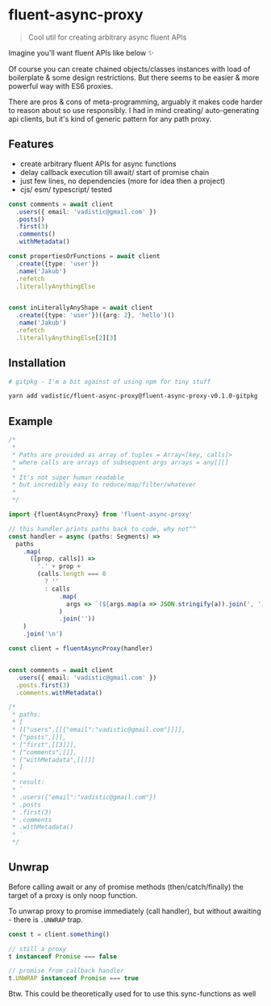 # fluent-async-proxy

> Cool util for creating arbitrary async fluent APIs

Imagine you'll want fluent APIs like below ✨

Of course you can create chained objects/classes instances with load of boilerplate & some design restrictions. But there seems to be easier & more powerful way with ES6 proxies.

There are pros & cons of meta-programming, arguably it makes code harder to reason about so use responsibly. I had in mind creating/ auto-generating api clients, but it's kind of generic pattern for any path proxy.

## Features

- create arbitrary fluent APIs for async functions
- delay callback execution till await/ start of promise chain
- just few lines, no dependencies (more for idea then a project)
- cjs/ esm/ typescript/ tested

```ts
const comments = await client
  .users({ email: 'vadistic@gmail.com' })
  .posts()
  .first(3)
  .comments()
  .withMetadata()

const propertiesOrFunctions = await client
  .create({type: 'user'})
  .name('Jakub')
  .refetch
  .literallyAnythingElse


const inLiterallyAnyShape = await client
  .create({type: 'user'})({arg: 2}, 'hello')()
  .name('Jakub')
  .refetch
  .literallyAnythingElse[2][3]

```

## Installation

```sh
# gitpkg - I'm a bit against of using npm for tiny stuff

yarn add vadistic/fluent-async-proxy@fluent-async-proxy-v0.1.0-gitpkg
```

## Example

```ts
/*
 *
 * Paths are provided as array of tuples = Array<[key, calls]>
 * where calls are arrays of subsequent args arrays = any[][]
 *
 * It's not super human readable
 * but incredibly easy to reduce/map/filter/whatever
 *
 */

import {fluentAsyncProxy} from 'fluent-async-proxy'

// this handler prints paths back to code, why not^^
const handler = async (paths: Segments) =>
  paths
    .map(
      ([prop, calls]) =>
        '.' + prop +
        (calls.length === 0
          ? ''
          : calls
              .map(
                args => `(${args.map(a => JSON.stringify(a)).join(', ')})`
              )
              .join(''))
    )
    .join('\n')

const client = fluentAsyncProxy(handler)


const comments = await client
  .users({ email: 'vadistic@gmail.com' })
  .posts.first(3)
  .comments.withMetadata()

/*
 * paths:
 * [
 * [["users",[[{"email":"vadistic@gmail.com"}]]],
 * ["posts",[]],
 * ["first",[[3]]],
 * ["comments",[]],
 * ["withMetadata",[[]]]
 * ]
 *
 * result:
 * `
 * .users({"email":"vadistic@gmail.com"})
 * .posts
 * .first(3)
 * .comments
 * .withMetadata()
 * `
 */

```

## Unwrap

Before calling await or any of promise methods (then/catch/finally) the target of a proxy is only noop function.

To unwrap proxy to promise immediately (call handler), but without awaiting - there is `.UNWRAP` trap.

```ts
const t = client.something()

// still a proxy
t instanceof Promise === false

// promise from callback handler
t.UNWRAP instanceof Promise === true

```

Btw. This could be theoretically used for to use this sync-functions as well
